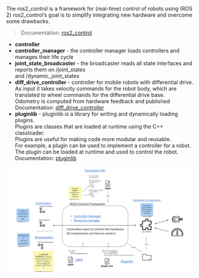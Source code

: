 The ros2_control is a framework for (real-time) control of robots using (ROS 2)
ros2_control’s goal is to simplify integrating new hardware and overcome some drawbacks.
> Documentation: [ros2_control](https://ros-controls.github.io/control.ros.org/index.html)  

<!--img src="images/ros2_control_architecture.jpeg" alt="Alt Text"-->

- **controller**
- **controller_manager** - the controller manager loads controllers and manages their life cycle           
- **joint_state_broadcaster** - the broadcaster reads all state interfaces and reports them on /joint_states  
                                and /dynamic_joint_states       
- **diff_drive_controller** - controller for mobile robots with differential drive.  
                              As input it takes velocity commands for the robot body, which are translated to wheel commands for the differential drive base.  
                              Odometry is computed from hardware feedback and published  
                              Documentation: [diff_drive_controller](https://control.ros.org/master/doc/ros2_controllers/diff_drive_controller/doc/userdoc.html)
- **pluginlib** - pluginlib is a library for writing and dynamically loading plugins.  
                  Plugins are classes that are loaded at runtime using the C++ classloader.  
                  Plugins are useful for making code more modular and reusable.  
                  For example, a plugin can be used to implement a controller for a robot.  
                  The plugin can be loaded at runtime and used to control the robot.  
                  Documentation: [pluginlib](https://docs.ros.org/en/iron/Tutorials/Beginner-Client-Libraries/Pluginlib.html)                              


![ros2_control architecture](images/ros2_control_architecture.jpeg)